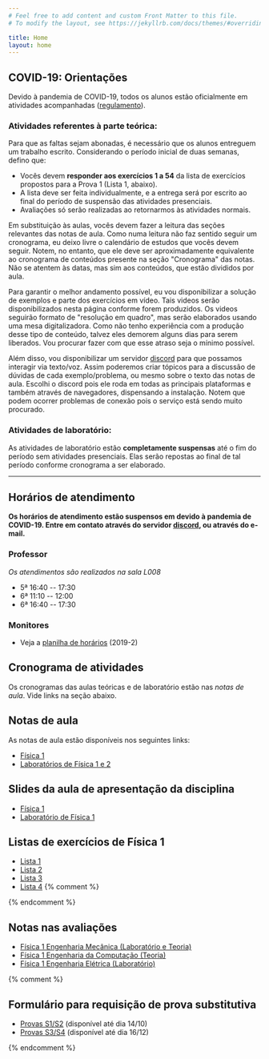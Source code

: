 ```yaml
---
# Feel free to add content and custom Front Matter to this file.
# To modify the layout, see https://jekyllrb.com/docs/themes/#overriding-theme-defaults

title: Home
layout: home
---
```


## COVID-19: Orientações
Devido à pandemia de COVID-19, todos os alunos estão oficialmente em atividades acompanhadas ([regulamento](http://portal.utfpr.edu.br/documentos/graduacao-e-educacao-profissional/prograd/legislacao/legislacao-geral-para-todos-os-cursos/reso-071-18-regulamento-de-atividades-acompanhadas.pdf)).

### Atividades referentes à parte teórica:
Para que as faltas sejam abonadas, é necessário que os alunos entreguem um trabalho escrito. Considerando o período inicial de duas semanas, defino que:
- Vocês devem **responder aos exercícios 1 a 54** da lista de exercícios propostos para a Prova 1 (Lista 1, abaixo).
- A lista deve ser feita individualmente, e a entrega será por escrito ao final do período de suspensão das atividades presenciais.
- Avaliações só serão realizadas ao retornarmos às atividades normais.

Em substituição às aulas, vocês devem fazer a leitura das seções relevantes das notas de aula. Como numa leitura não faz sentido seguir um cronograma, eu deixo livre o calendário de estudos que vocês devem seguir. Notem, no entanto, que ele deve ser aproximadamente equivalente ao cronograma de conteúdos presente na seção "Cronograma" das notas. Não se atentem às datas, mas sim aos conteúdos, que estão divididos por aula.

Para garantir o melhor andamento possível, eu vou disponibilizar a solução de exemplos e parte dos exercícios em vídeo. Tais videos serão disponibilizados nesta página conforme forem produzidos. Os videos seguirão formato de "resolução em quadro", mas serão elaborados usando uma mesa digitalizadora. Como não tenho experiência com a produção desse tipo de conteúdo, talvez eles demorem alguns dias para serem liberados. Vou procurar fazer com que esse atraso seja o mínimo possível.

Além disso, vou disponibilizar um servidor [discord](https://discord.gg/kYx2VGE) para que possamos interagir via texto/voz. Assim poderemos criar tópicos para a discussão de dúvidas de cada exemplo/problema, ou mesmo sobre o texto das notas de aula. Escolhi o discord pois ele roda em todas as principais plataformas e também através de navegadores, dispensando a instalação. Notem que podem ocorrer problemas de conexão pois o serviço está sendo muito procurado.

### Atividades de laboratório:
As atividades de laboratório estão **completamente suspensas** até o fim do período sem atividades presenciais. Elas serão repostas ao final de tal período conforme cronograma a ser elaborado.

***

## Horários de atendimento
**Os horários de atendimento estão suspensos em devido à pandemia de COVID-19. Entre em contato através do servidor [discord](https://discord.gg/kYx2VGE), ou através do e-mail.**

### Professor
*Os atendimentos são realizados na sala L008*
- 5ª 16:40 -- 17:30
- 6ª 11:10 -- 12:00
- 6ª 16:40 -- 17:30

### Monitores
- Veja a [planilha de horários](https://docs.google.com/spreadsheets/d/1VnwVlXlQYueAbZJsHrcGjxDnB8MxbyHxW5klQbBansc/edit#gid=0) (2019-2)

## Cronograma de atividades
Os cronogramas das aulas teóricas e de laboratório estão nas *notas de aula*. Vide links na seção abaixo.

## Notas de aula
As notas de aula estão disponíveis nos seguintes links:
- [Física 1](https://github.com/cgraeff/notas_fsc1/raw/master/NotasFisica1.pdf)
- [Laboratórios de Física 1 e 2](https://github.com/cgraeff/NotasLab/raw/master/NotasLaboratorio.pdf)

## Slides da aula de apresentação da disciplina
- [Física 1](https://github.com/cgraeff/cgraeff.github.io/raw/master/slides.pdf)
- [Laboratório de Física 1](https://github.com/cgraeff/cgraeff.github.io/raw/master/slideslab.pdf)

## Listas de exercícios de Física 1
- [Lista 1](https://github.com/cgraeff/cgraeff.github.io/raw/master/lista1.pdf)
- [Lista 2](https://github.com/cgraeff/cgraeff.github.io/raw/master/lista2.pdf)
- [Lista 3](https://github.com/cgraeff/cgraeff.github.io/raw/master/lista3.pdf)
- [Lista 4](https://github.com/cgraeff/cgraeff.github.io/raw/master/lista4.pdf)
{% comment %} 

{% endcomment %} 

## Notas nas avaliações
- [Física 1 Engenharia Mecânica (Laboratório e Teoria)](https://docs.google.com/spreadsheets/d/1Nzzg3TbVAdmIOdHGiom2kGyY0q3iGj2mUEN-pPye10o/edit?usp=sharing)
- [Física 1 Engenharia da Computação (Teoria)](https://docs.google.com/spreadsheets/d/1tXWyhbqy3Taw9FYnOJg7oiDUpgiE10SfobTycIMgttM/edit#gid=0)
- [Física 1 Engenharia Elétrica (Laboratório)](https://docs.google.com/spreadsheets/d/1hNJSOLrsFmK02JwwTJB78IU9Fjli7BdtVrqG3OBT6fg/edit#gid=0)

{% comment %} 

## Formulário para requisição de prova substitutiva
- [Provas S1/S2](https://docs.google.com/forms/d/e/1FAIpQLSdSNbquUKl6ff4unEBuZcujy3FRMiPLiMqLPV364_INccJk8w/viewform?usp=sf_link) (disponível até dia 14/10)
- [Provas S3/S4](https://docs.google.com/forms/d/e/1FAIpQLSfd5qEo5JVnwkiA2pb5z-SAIIm4CGbHRYpROzwN5IZn9ss_Uw/viewform) (disponível até dia 16/12)

{% endcomment %} 


